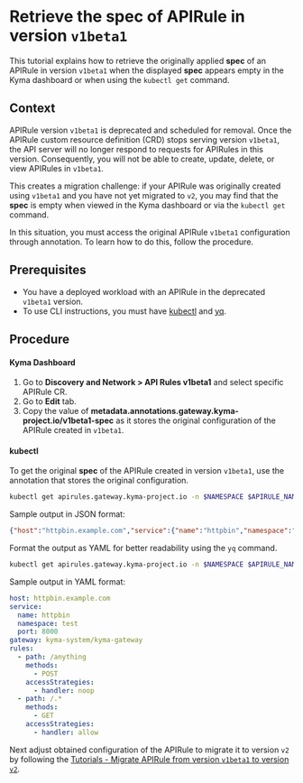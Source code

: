 # Retrieve the **spec** of APIRule in version `v1beta1`

This tutorial explains how to retrieve the originally applied **spec** of an APIRule in version `v1beta1` when the displayed **spec** appears empty in the Kyma dashboard or when using the `kubectl get` command.

## Context
APIRule version `v1beta1` is deprecated and scheduled for removal. Once the APIRule custom resource definition (CRD) stops serving version `v1beta1`, the API server will no longer respond to requests for APIRules in this version. Consequently, you will not be able to create, update, delete, or view APIRules in `v1beta1`. 

This creates a migration challenge: if your APIRule was originally created using `v1beta1` and you have not yet migrated to `v2`, you may find that the **spec** is empty when viewed in the Kyma dashboard or via the `kubectl get` command. 

In this situation, you must access the original APIRule `v1beta1` configuration through annotation. To learn how to do this, follow the procedure.

## Prerequisites

* You have a deployed workload with an APIRule in the deprecated `v1beta1` version.
* To use CLI instructions, you must have [kubectl](https://kubernetes.io/docs/tasks/tools/#kubectl) and [yq](https://mikefarah.gitbook.io/yq). 

## Procedure

<!-- tabs:start -->

#### **Kyma Dashboard**

1. Go to **Discovery and Network > API Rules v1beta1** and select specific APIRule CR.
2. Go to **Edit** tab.
3. Copy the value of **metadata.annotations.gateway.kyma-project.io/v1beta1-spec** as it stores the original configuration of the APIRule created in `v1beta1`.


#### **kubectl**

To get the original **spec** of the APIRule created in version `v1beta1`, use the annotation that stores the original configuration. 

```bash
kubectl get apirules.gateway.kyma-project.io -n $NAMESPACE $APIRULE_NAME -ojsonpath='{.metadata.annotations.gateway\.kyma-project\.io/v1beta1-spec}' 
```
Sample output in JSON format:
```json
{"host":"httpbin.example.com","service":{"name":"httpbin","namespace":"test","port":8000},"gateway":"kyma-system/kyma-gateway","rules":[{"path":"/anything","methods":["POST"],"accessStrategies":[{"handler":"noop"}]},{"path":"/.*","methods":["GET"],"accessStrategies":[{"handler":"allow"}]}]}
```
Format the output as YAML for better readability using the `yq` command.
```bash
kubectl get apirules.gateway.kyma-project.io -n $NAMESPACE $APIRULE_NAME -ojsonpath='{.metadata.annotations.gateway\.kyma-project\.io/v1beta1-spec}' | yq -P
```
Sample output in YAML format:
```yaml
host: httpbin.example.com
service:
  name: httpbin
  namespace: test
  port: 8000
gateway: kyma-system/kyma-gateway
rules:
  - path: /anything
    methods:
      - POST
    accessStrategies:
      - handler: noop
  - path: /.*
    methods:
      - GET
    accessStrategies:
      - handler: allow
```
<!-- tabs:end -->

Next adjust obtained configuration of the APIRule to migrate it to version `v2` by following the [Tutorials - Migrate APIRule from version `v1beta1` to version `v2`](./README.md). 